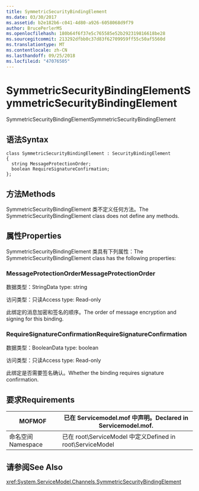 ```yaml
---
title: SymmetricSecurityBindingElement
ms.date: 03/30/2017
ms.assetid: b2e182b6-c041-4d80-a926-6058068d9f79
author: BrucePerlerMS
ms.openlocfilehash: 180b64f6f37e5c765585e52b292319816618be28
ms.sourcegitcommit: 213292dfbb0c37d83f62709959ff55c50af5560d
ms.translationtype: MT
ms.contentlocale: zh-CN
ms.lasthandoff: 09/25/2018
ms.locfileid: "47076505"
---
```

# <a name="symmetricsecuritybindingelement"></a><span data-ttu-id="15f0e-102">SymmetricSecurityBindingElement</span><span class="sxs-lookup"><span data-stu-id="15f0e-102">SymmetricSecurityBindingElement</span></span>
<span data-ttu-id="15f0e-103">SymmetricSecurityBindingElement</span><span class="sxs-lookup"><span data-stu-id="15f0e-103">SymmetricSecurityBindingElement</span></span>  
  
## <a name="syntax"></a><span data-ttu-id="15f0e-104">语法</span><span class="sxs-lookup"><span data-stu-id="15f0e-104">Syntax</span></span>  
  
```  
class SymmetricSecurityBindingElement : SecurityBindingElement  
{  
  string MessageProtectionOrder;  
  boolean RequireSignatureConfirmation;  
};  
```  
  
## <a name="methods"></a><span data-ttu-id="15f0e-105">方法</span><span class="sxs-lookup"><span data-stu-id="15f0e-105">Methods</span></span>  
 <span data-ttu-id="15f0e-106">SymmetricSecurityBindingElement 类不定义任何方法。</span><span class="sxs-lookup"><span data-stu-id="15f0e-106">The SymmetricSecurityBindingElement class does not define any methods.</span></span>  
  
## <a name="properties"></a><span data-ttu-id="15f0e-107">属性</span><span class="sxs-lookup"><span data-stu-id="15f0e-107">Properties</span></span>  
 <span data-ttu-id="15f0e-108">SymmetricSecurityBindingElement 类具有下列属性：</span><span class="sxs-lookup"><span data-stu-id="15f0e-108">The SymmetricSecurityBindingElement class has the following properties:</span></span>  
  
### <a name="messageprotectionorder"></a><span data-ttu-id="15f0e-109">MessageProtectionOrder</span><span class="sxs-lookup"><span data-stu-id="15f0e-109">MessageProtectionOrder</span></span>  
 <span data-ttu-id="15f0e-110">数据类型：String</span><span class="sxs-lookup"><span data-stu-id="15f0e-110">Data type: string</span></span>  
  
 <span data-ttu-id="15f0e-111">访问类型：只读</span><span class="sxs-lookup"><span data-stu-id="15f0e-111">Access type: Read-only</span></span>  
  
 <span data-ttu-id="15f0e-112">此绑定的消息加密和签名的顺序。</span><span class="sxs-lookup"><span data-stu-id="15f0e-112">The order of message encryption and signing for this binding.</span></span>  
  
### <a name="requiresignatureconfirmation"></a><span data-ttu-id="15f0e-113">RequireSignatureConfirmation</span><span class="sxs-lookup"><span data-stu-id="15f0e-113">RequireSignatureConfirmation</span></span>  
 <span data-ttu-id="15f0e-114">数据类型：Boolean</span><span class="sxs-lookup"><span data-stu-id="15f0e-114">Data type: boolean</span></span>  
  
 <span data-ttu-id="15f0e-115">访问类型：只读</span><span class="sxs-lookup"><span data-stu-id="15f0e-115">Access type: Read-only</span></span>  
  
 <span data-ttu-id="15f0e-116">此绑定是否需要签名确认。</span><span class="sxs-lookup"><span data-stu-id="15f0e-116">Whether the binding requires signature confirmation.</span></span>  
  
## <a name="requirements"></a><span data-ttu-id="15f0e-117">要求</span><span class="sxs-lookup"><span data-stu-id="15f0e-117">Requirements</span></span>  
  
|<span data-ttu-id="15f0e-118">MOF</span><span class="sxs-lookup"><span data-stu-id="15f0e-118">MOF</span></span>|<span data-ttu-id="15f0e-119">已在 Servicemodel.mof 中声明。</span><span class="sxs-lookup"><span data-stu-id="15f0e-119">Declared in Servicemodel.mof.</span></span>|  
|---------|-----------------------------------|  
|<span data-ttu-id="15f0e-120">命名空间</span><span class="sxs-lookup"><span data-stu-id="15f0e-120">Namespace</span></span>|<span data-ttu-id="15f0e-121">已在 root\ServiceModel 中定义</span><span class="sxs-lookup"><span data-stu-id="15f0e-121">Defined in root\ServiceModel</span></span>|  
  
## <a name="see-also"></a><span data-ttu-id="15f0e-122">请参阅</span><span class="sxs-lookup"><span data-stu-id="15f0e-122">See Also</span></span>  
 <xref:System.ServiceModel.Channels.SymmetricSecurityBindingElement>
